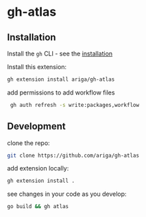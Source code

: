 # gh-atlas

## Installation
Install the `gh` CLI - see the [installation](https://github.com/cli/cli#installation)

Install this extension:

   ```sh
   gh extension install ariga/gh-atlas
   ```

add permissions to add workflow files
   ```bash
    gh auth refresh -s write:packages,workflow
   ```
   
## Development
clone the repo:
   ```bash
   git clone https://github.com/ariga/gh-atlas
   ```
add extension locally:
   ```bash
   gh extension install .
   ```
see changes in your code as you develop:
   ```bash
   go build && gh atlas
   ```
